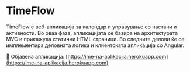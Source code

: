 # TimeFlow

TimeFlow е веб-апликација за календар и управување со настани и активности. Во оваа фаза, апликацијата се базира на архитектурата MVC и прикажува статични HTML страници. Во следните делови ќе се имплементира деловната логика и клиентската апликација со Angular.

🔗 Објавена апликација: [https://ime-na-aplikacija.herokuapp.com](https://ime-na-aplikacija.herokuapp.com)
